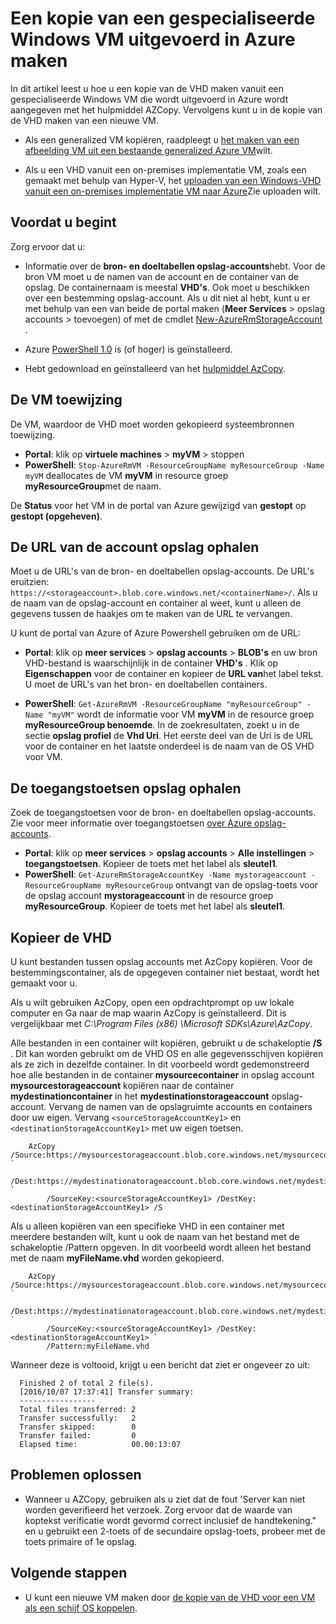 <properties
    pageTitle="Een kopie maken van een gespecialiseerde VM in Azure | Microsoft Azure"
    description="Leer hoe u een kopie van een gespecialiseerde Windows VM uitvoeren in Azure, in het implementatiemodel resourcemanager maken."
    services="virtual-machines-windows"
    documentationCenter=""
    authors="cynthn"
    manager="timlt"
    editor=""
    tags="azure-resource-manager"/>

<tags
    ms.service="virtual-machines-windows"
    ms.workload="infrastructure-services"
    ms.tgt_pltfrm="vm-windows"
    ms.devlang="na"
    ms.topic="article"
    ms.date="10/20/2016"
    ms.author="cynthn"/>
    
    
    
# <a name="create-a-copy-of-a-specialized-windows-vm-running-in-azure"></a>Een kopie van een gespecialiseerde Windows VM uitgevoerd in Azure maken 

In dit artikel leest u hoe u een kopie van de VHD maken vanuit een gespecialiseerde Windows VM die wordt uitgevoerd in Azure wordt aangegeven met het hulpmiddel AZCopy. Vervolgens kunt u in de kopie van de VHD maken van een nieuwe VM. 

- Als een generalized VM kopiëren, raadpleegt u [het maken van een afbeelding VM uit een bestaande generalized Azure VM](virtual-machines-windows-capture-image.md)wilt.

- Als u een VHD vanuit een on-premises implementatie VM, zoals een gemaakt met behulp van Hyper-V, het [uploaden van een Windows-VHD vanuit een on-premises implementatie VM naar Azure](virtual-machines-windows-upload-image.md)Zie uploaden wilt.


## <a name="before-you-begin"></a>Voordat u begint

Zorg ervoor dat u:

- Informatie over de **bron- en doeltabellen opslag-accounts**hebt. Voor de bron VM moet u de namen van de account en de container van de opslag. De containernaam is meestal **VHD's**. Ook moet u beschikken over een bestemming opslag-account. Als u dit niet al hebt, kunt u er met behulp van een van beide de portal maken (**Meer Services** > opslag accounts > toevoegen) of met de cmdlet [New-AzureRmStorageAccount](https://msdn.microsoft.com/library/mt607148.aspx) . 

- Azure [PowerShell 1.0](../powershell-install-configure.md) is (of hoger) is geïnstalleerd.

- Hebt gedownload en geïnstalleerd van het [hulpmiddel AzCopy](../storage/storage-use-azcopy.md). 


## <a name="deallocate-the-vm"></a>De VM toewijzing

De VM, waardoor de VHD moet worden gekopieerd systeembronnen toewijzing. 

- **Portal**: klik op **virtuele machines** > **myVM** > stoppen
- **PowerShell**: `Stop-AzureRmVM -ResourceGroupName myResourceGroup -Name myVM` deallocates de VM **myVM** in resource groep **myResourceGroup**met de naam.

De **Status** voor het VM in de portal van Azure gewijzigd van **gestopt** op **gestopt (opgeheven)**.


## <a name="get-the-storage-account-urls"></a>De URL van de account opslag ophalen

Moet u de URL's van de bron- en doeltabellen opslag-accounts. De URL's eruitzien: `https://<storageaccount>.blob.core.windows.net/<containerName>/`. Als u de naam van de opslag-account en container al weet, kunt u alleen de gegevens tussen de haakjes om te maken van de URL te vervangen. 

U kunt de portal van Azure of Azure Powershell gebruiken om de URL:

- **Portal**: klik op **meer services** > **opslag accounts**  >  <storage account> **BLOB's** en uw bron VHD-bestand is waarschijnlijk in de container **VHD's** . Klik op **Eigenschappen** voor de container en kopieer de **URL van**het label tekst. U moet de URL's van het bron- en doeltabellen containers. 

- **PowerShell**: `Get-AzureRmVM -ResourceGroupName "myResourceGroup" -Name "myVM"` wordt de informatie voor VM **myVM** in de resource groep **myResourceGroup benoemde**. In de zoekresultaten, zoekt u in de sectie **opslag profiel** de **Vhd Uri**. Het eerste deel van de Uri is de URL voor de container en het laatste onderdeel is de naam van de OS VHD voor VM.

## <a name="get-the-storage-access-keys"></a>De toegangstoetsen opslag ophalen

Zoek de toegangstoetsen voor de bron- en doeltabellen opslag-accounts. Zie voor meer informatie over toegangstoetsen [over Azure opslag-accounts](../storage/storage-create-storage-account.md).

- **Portal**: klik op **meer services** > **opslag accounts**  >  <storage account> **Alle instellingen** > **toegangstoetsen**. Kopieer de toets met het label als **sleutel1**.
- **PowerShell**: `Get-AzureRmStorageAccountKey -Name mystorageaccount -ResourceGroupName myResourceGroup` ontvangt van de opslag-toets voor de opslag account **mystorageaccount** in de resource groep **myResourceGroup**. Kopieer de toets met het label als **sleutel1**.


## <a name="copy-the-vhd"></a>Kopieer de VHD 

U kunt bestanden tussen opslag accounts met AzCopy kopiëren. Voor de bestemmingscontainer, als de opgegeven container niet bestaat, wordt het gemaakt voor u. 

Als u wilt gebruiken AzCopy, open een opdrachtprompt op uw lokale computer en Ga naar de map waarin AzCopy is geïnstalleerd. Dit is vergelijkbaar met *C:\Program Files (x86) \Microsoft SDKs\Azure\AzCopy*. 

Alle bestanden in een container wilt kopiëren, gebruikt u de schakeloptie **/S** . Dit kan worden gebruikt om de VHD OS en alle gegevensschijven kopiëren als ze zich in dezelfde container. In dit voorbeeld wordt gedemonstreerd hoe alle bestanden in de container **mysourcecontainer** in opslag account **mysourcestorageaccount** kopiëren naar de container **mydestinationcontainer** in het **mydestinationstorageaccount** opslag-account. Vervang de namen van de opslagruimte accounts en containers door uw eigen. Vervang `<sourceStorageAccountKey1>` en `<destinationStorageAccountKey1>` met uw eigen toetsen.

```
    AzCopy /Source:https://mysourcestorageaccount.blob.core.windows.net/mysourcecontainer `
        /Dest:https://mydestinationatorageaccount.blob.core.windows.net/mydestinationcontainer `
        /SourceKey:<sourceStorageAccountKey1> /DestKey:<destinationStorageAccountKey1> /S
```

Als u alleen kopiëren van een specifieke VHD in een container met meerdere bestanden wilt, kunt u ook de naam van het bestand met de schakeloptie /Pattern opgeven. In dit voorbeeld wordt alleen het bestand met de naam **myFileName.vhd** worden gekopieerd.

```
    AzCopy /Source:https://mysourcestorageaccount.blob.core.windows.net/mysourcecontainer `
        /Dest:https://mydestinationatorageaccount.blob.core.windows.net/mydestinationcontainer `
        /SourceKey:<sourceStorageAccountKey1> /DestKey:<destinationStorageAccountKey1> `
        /Pattern:myFileName.vhd
```


Wanneer deze is voltooid, krijgt u een bericht dat ziet er ongeveer zo uit:

```
  Finished 2 of total 2 file(s).
  [2016/10/07 17:37:41] Transfer summary:
  -----------------
  Total files transferred: 2
  Transfer successfully:   2
  Transfer skipped:        0
  Transfer failed:         0
  Elapsed time:            00.00:13:07
```

## <a name="troubleshooting"></a>Problemen oplossen

- Wanneer u AZCopy, gebruiken als u ziet dat de fout 'Server kan niet worden geverifieerd het verzoek. Zorg ervoor dat de waarde van koptekst verificatie wordt gevormd correct inclusief de handtekening." en u gebruikt een 2-toets of de secundaire opslag-toets, probeer met de toets primaire of 1e opslag.


## <a name="next-steps"></a>Volgende stappen

- U kunt een nieuwe VM maken door [de kopie van de VHD voor een VM als een schijf OS koppelen](virtual-machines-windows-create-vm-specialized.md).












